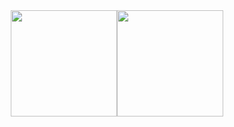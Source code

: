 <div align="center"> <img height="170px" src="https://github-readme-stats.vercel.app/api?username=XC0703&hide_border=true&show_icons=trueline_height=22&locale=cn" /><img height="170px" src="https://github-readme-stats.vercel.app/api/top-langs/?username=XC0703&hide_border=true&layout=compact&langs_count=6&locale=cn" />  </div>
